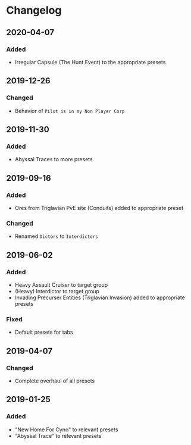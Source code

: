 # Changelog

## 2020-04-07
### Added
- Irregular Capsule (The Hunt Event) to the appropriate presets

## 2019-12-26
### Changed
- Behavior of ``Pilot is in my Non Player Corp``

## 2019-11-30
### Added
- Abyssal Traces to more presets

## 2019-09-16
### Added
- Ores from Triglavian PvE site (Conduits) added to appropriate preset

### Changed
- Renamed ``Dictors`` to ``Interdictors``

## 2019-06-02
### Added
- Heavy Assault Cruiser to target group
- (Heavy) Interdictor to target group
- Invading Precurser Entities (Triglavian Invasion) added to appropriate presets

### Fixed
- Default presets for tabs

## 2019-04-07
### Changed
- Complete overhaul of all presets

## 2019-01-25
### Added
- "New Home For Cyno" to relevant presets
- "Abyssal Trace" to relevant presets
